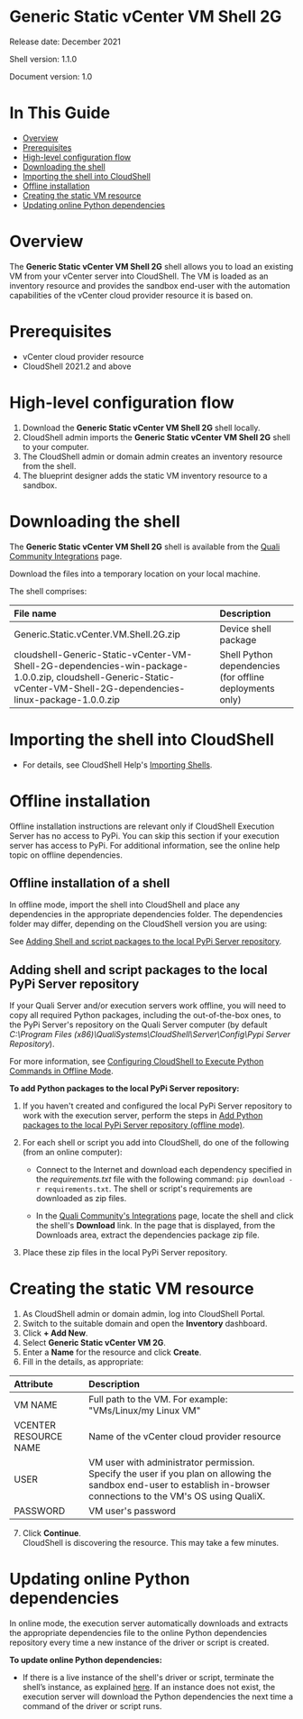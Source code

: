 # Generic Static vCenter VM Shell 2G

Release date: December 2021

Shell version: 1.1.0

Document version: 1.0

# In This Guide

* [Overview](#overview)
* [Prerequisites](#prerequisites)
* [High-level configuration flow](#high-level-configuration-flow)
* [Downloading the shell](#downloading-the-shell)
* [Importing the shell into CloudShell](#importing-the-shell-into-cloudshell)
* [Offline installation](#offline-installation)
* [Creating the static VM resource](#creating-the-static-vm-resource)
* [Updating online Python dependencies](#updating-online-python-dependencies)

# Overview

The __Generic Static vCenter VM Shell 2G__ shell allows you to load an existing VM from your vCenter server into CloudShell. The VM is loaded as an inventory resource and provides the sandbox end-user with the automation capabilities of the vCenter cloud provider resource it is based on.

# Prerequisites

* vCenter cloud provider resource
* CloudShell 2021.2 and above

# High-level configuration flow

1. Download the __Generic Static vCenter VM Shell 2G__ shell locally.
2. CloudShell admin imports the __Generic Static vCenter VM Shell 2G__ shell to your computer.
3. The CloudShell admin or domain admin creates an inventory resource from the shell.
4. The blueprint designer adds the static VM inventory resource to a sandbox.

# Downloading the shell

The __Generic Static vCenter VM Shell 2G__ shell is available from the [Quali Community Integrations](https://community.quali.com/integrations) page. 

Download the files into a temporary location on your local machine. 

The shell comprises:

|File name|Description|
|:---|:---|
|Generic.Static.vCenter.VM.Shell.2G.zip|Device shell package|
|cloudshell-Generic-Static-vCenter-VM-Shell-2G-dependencies-win-package-1.0.0.zip, cloudshell-Generic-Static-vCenter-VM-Shell-2G-dependencies-linux-package-1.0.0.zip|Shell Python dependencies (for offline deployments only)|

# Importing the shell into CloudShell

* For details, see CloudShell Help's [Importing Shells](https://help.quali.com/Online%20Help/0.0/Portal/Content/CSP/MNG/Mng-Shells.htm?Highlight=managing%20shells#Adding).

# Offline installation

Offline installation instructions are relevant only if CloudShell Execution Server has no access to PyPi. You can skip this section if your execution server has access to PyPi. For additional information, see the online help topic on offline dependencies.

## Offline installation of a shell

In offline mode, import the shell into CloudShell and place any dependencies in the appropriate dependencies folder. The dependencies folder may differ, depending on the CloudShell version you are using:

See [Adding Shell and script packages to the local PyPi Server repository](#adding-shell-and-script-packages-to-the-local-pypi-server-repository).

## Adding shell and script packages to the local PyPi Server repository
If your Quali Server and/or execution servers work offline, you will need to copy all required Python packages, including the out-of-the-box ones, to the PyPi Server's repository on the Quali Server computer (by default *C:\Program Files (x86)\QualiSystems\CloudShell\Server\Config\Pypi Server Repository*).

For more information, see [Configuring CloudShell to Execute Python Commands in Offline Mode](http://help.quali.com/Online%20Help/9.0/Portal/Content/Admn/Cnfgr-Pyth-Env-Wrk-Offln.htm?Highlight=Configuring%20CloudShell%20to%20Execute%20Python%20Commands%20in%20Offline%20Mode).

**To add Python packages to the local PyPi Server repository:**
  1. If you haven't created and configured the local PyPi Server repository to work with the execution server, perform the steps in [Add Python packages to the local PyPi Server repository (offline mode)](http://help.quali.com/Online%20Help/9.0/Portal/Content/Admn/Cnfgr-Pyth-Env-Wrk-Offln.htm?Highlight=offline%20dependencies#Add). 
  
  2. For each shell or script you add into CloudShell, do one of the following (from an online computer):
      * Connect to the Internet and download each dependency specified in the *requirements.txt* file with the following command: 
`pip download -r requirements.txt`. 
     The shell or script's requirements are downloaded as zip files.

      * In the [Quali Community's Integrations](https://community.quali.com/integrations) page, locate the shell and click the shell's **Download** link. In the page that is displayed, from the Downloads area, extract the dependencies package zip file.

3. Place these zip files in the local PyPi Server repository.

# Creating the static VM resource
1. As CloudShell admin or domain admin, log into CloudShell Portal.
2. Switch to the suitable domain and open the __Inventory__ dashboard.
3. Click __+ Add New__.
4. Select __Generic Static vCenter VM 2G__.
5. Enter a __Name__ for the resource and click __Create__.
6. Fill in the details, as appropriate:

|Attribute|Description|
|:---|:---|
|VM NAME|Full path to the VM. For example: "VMs/Linux/my Linux VM"|
|VCENTER RESOURCE NAME|Name of the vCenter cloud provider resource|
|USER|VM user with administrator permission. Specify the user if you plan on allowing the sandbox end-user to establish in-browser connections to the VM's OS using QualiX.|
|PASSWORD|VM user's password|
7. Click __Continue__.
<br>CloudShell is discovering the resource. This may take a few minutes.

# Updating online Python dependencies
In online mode, the execution server automatically downloads and extracts the appropriate dependencies file to the online Python dependencies repository every time a new instance of the driver or script is created.

**To update online Python dependencies:**
* If there is a live instance of the shell's driver or script, terminate the shell’s instance, as explained [here](http://help.quali.com/Online%20Help/9.0/Portal/Content/CSP/MNG/Mng-Exctn-Srv-Exct.htm#Terminat). If an instance does not exist, the execution server will download the Python dependencies the next time a command of the driver or script runs.
